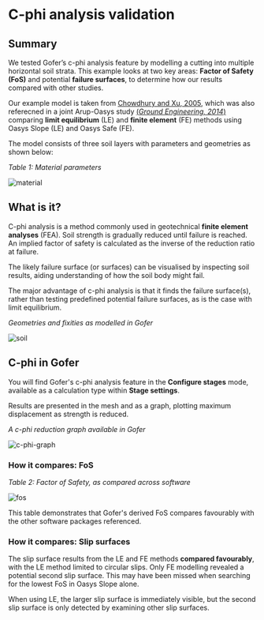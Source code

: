 # C-phi analysis validation

## Summary

We tested Gofer’s c-phi analysis feature by modelling a cutting into multiple horizontal soil strata. This example looks at two key areas: **Factor of Safety (FoS)** and potential **failure surfaces**, to determine how our results compared with other studies. 

Our example model is taken from [Chowdhury and Xu, 2005](https://www.sciencedirect.com/science/article/abs/pii/095183209400063T), which was also referecned in a joint Arup-Oasys study [(*Ground Engineering, 2014*)](https://www.researchgate.net/publication/279176042_Slope_stability_analysis_-_limit_equilibrium_or_the_finite_element_method) comparing **limit equilibrium** (LE) and **finite element** (FE) methods using Oasys Slope (LE) and Oasys Safe (FE).

The model consists of three soil layers with parameters and geometries as shown below:

*Table 1: Material parameters*

![material](./images/material-table.png)

## What is it?

C-phi analysis is a method commonly used in geotechnical **finite element analyses** (FEA). Soil strength is gradually reduced until failure is reached. An implied factor of safety is calculated as the inverse of the reduction ratio at failure. 

The likely failure surface (or surfaces) can be visualised by inspecting soil results, aiding understanding of how the soil body might fail.

The major advantage of c-phi analysis is that it finds the failure surface(s), rather than testing predefined potential failure surfaces, as is the case with limit equilibrium.

*Geometries and fixities as modelled in Gofer*

![soil](./images/soil-graph.png)


## C-phi in Gofer

You will find Gofer's c-phi analysis feature in the **Configure stages** mode, available as a calculation type within **Stage settings**.

Results are presented in the mesh and as a graph, plotting maximum displacement as strength is reduced.

*A c-phi reduction graph available in Gofer*

![c-phi-graph](./images/c-phi-graph.png)

### How it compares: FoS

*Table 2: Factor of Safety, as compared across software* 

![fos](./images/fos-table.png)

This table demonstrates that Gofer's derived FoS compares favourably with the other software packages referenced. 

### How it compares: Slip surfaces

The slip surface results from the LE and FE methods **compared favourably**, with the LE method limited to circular slips. Only FE modelling revealed a potential second slip surface. This may have been missed when searching for the lowest FoS in Oasys Slope alone.

When using LE, the larger slip surface is immediately visible, but the second slip surface is only detected by examining other slip surfaces.
